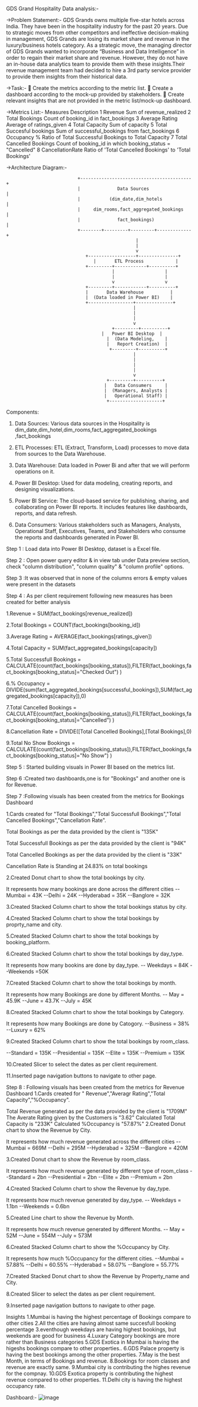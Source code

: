 GDS Grand Hospitality Data analysis:-

->Problem Statement:-
GDS Grands owns multiple five-star hotels across India. They have been in the hospitality industry for the past 20 years. Due to strategic moves from other competitors and ineffective decision-making in management, GDS Grands are losing its market share and revenue in the luxury/business hotels category. As a strategic move, the managing director of GDS Grands wanted to incorporate “Business and Data Intelligence” in order to regain their market share and revenue. However, they do not have an in-house data analytics team to provide them with these insights.Their revenue management team had decided to hire a 3rd party service provider to provide them insights from their historical data.

->Task:-
 Create the metrics according to the metric list.
 Create a dashboard according to the mock-up provided by stakeholders.
 Create relevant insights that are not provided in the metric list/mock-up dashboard.

->Metrics List:-
  Measures                                 Description
1 Revenue                               Sum of revenue_realized
2 Total Bookings                   Count of booking_id in fact_bookings
3 Average Rating                       Average of ratings_given
4 Total Capacity                         Sum of capacity
5 Total Succesful bookings     Sum of successful_bookings from fact_bookings
6 Occupancy %                  Ratio of Total Successful Bookings to Total Capacity
7 Total Cancelled Bookings     Count of booking_id in which booking_status = "Cancelled"
8 CancellationRate              Ratio of 'Total Cancelled Bookings' to 'Total Bookings'


->Architecture Diagram:-

                               +------------------------------------------+
                               |              Data Sources                |                       
                               |           (dim_date,dim_hotels           |                   
                               |     dim_rooms,fact_aggregated_bookings   |
                               |              fact_bookings)              |
                               +--------+---------+---------+-------------+
                                                     |
                                                     |
                                                     v
                                  +------------------+---------------+
                                     |       ETL Process            |
                                  +---------+------------+----------+
                                            |                   |
                                            |                   |
                                            v                   v
                                  +---------+------------+----------+
                                  |       Data Warehouse          |
                                  |  (Data loaded in Power BI)    |
                                  +-----------------+--------------+
                                                    |
                                                    |
                                                    |                                             
                                                    v                                            
                                            +---------+----------+                              
                                        |   Power BI Desktop  |                           
                                          |  (Data Modeling,    |                             
                                          |   Report Creation)  |                                     
                                           +---------+----------+                                  
                                                    |                                              
                                                    |                                              
                                                    |                                              
                                                    |                                            
                                                    v                                           
                                          +---------+----------+                              
                                         |   Data Consumers     |                           
                                         |  (Managers, Analysts |                         
                                         |   Operational Staff) |                           
                                          +--------------------+                               




Components:

1. Data Sources: Various data sources in the Hospitality is dim_date,dim_hotel,dim_rooms,fact_aggregated_bookings ,fact_bookings

2. ETL Processes: ETL (Extract, Transform, Load) processes to move data from sources to the Data Warehouse.

3. Data Warehouse: Data loaded in Power Bi and after that we will perform operations on it.

4. Power BI Desktop: Used for data modeling, creating reports, and designing visualizations.

5. Power BI Service: The cloud-based service for publishing, sharing, and collaborating on Power BI reports. It includes features like dashboards, reports, and data refresh.

6. Data Consumers: Various stakeholders such as Managers, Analysts, Operational Staff, Executives, Teams, and Stakeholders who consume the reports and dashboards generated in Power BI.


Step 1 : Load data into Power BI Desktop, dataset is a Excel file.

Step 2 : Open power query editor & in view tab under Data preview section, check "column distribution", "column quality" & "column profile" options.

Step 3 :It was observed that in none of the columns errors & empty values were present in the datasets

Step 4 : As per client requirement following new measures has been created for better analysis

1.Revenue = SUM(fact_bookings[revenue_realized])

2.Total Bookings = COUNT(fact_bookings[booking_id])

3.Average Rating = AVERAGE(fact_bookings[ratings_given])

4.Total Capacity = SUM(fact_aggregated_bookings[capacity])

5.Total Successfull Bookings = CALCULATE(count(fact_bookings[booking_status]),FILTER(fact_bookings,fact_bookings[booking_status]="Checked Out") )

6.% Occupancy = DIVIDE(sum(fact_aggregated_bookings[successful_bookings]),SUM(fact_aggregated_bookings[capacity]),0)

7.Total Cancelled Bookings = CALCULATE(count(fact_bookings[booking_status]),FILTER(fact_bookings,fact_bookings[booking_status]="Cancelled") )

8.Cancellation Rate = DIVIDE([Total Cancelled Bookings],[Total Bookings],0)

9.Total No Show Bookings = CALCULATE(count(fact_bookings[booking_status]),FILTER(fact_bookings,fact_bookings[booking_status]="No Show") )

Step 5 : Started building visuals in Power BI based on the metrics list.

Step 6 :Created two dashboards,one is for "Bookings" and another one is for Revenue.

Step 7 :Following visuals has been created from the metrics for Bookings Dashboard

1.Cards created for "Total Bookings","Total Successfull Bookings","Total Cancelled Bookings","Cancellation Rate".

Total Bookings as per the data provided by the client is "135K"

Total Successfull Bookings as per the data provided by the client is "94K"

Total Cancelled Bookings as per the data provided by the client is "33K"

Cancellation Rate is Standing at 24.83% on total bookings

2.Created Donut chart to show the total bookings by city.

It represents how many bookings are done across the different cities
--Mumbai = 43K --Delhi = 24K --Hyderabad = 35K --Banglore = 32K

3.Created Stacked Column chart to show the total bookings status by city.

4.Created Stacked Column chart to show the total bookings by proprty_name and city.

5.Created Stacked Column chart to show the total bookings by booking_platform.

6.Created Stacked Column chart to show the total bookings by day_type.

It represents how many bookins are done by day_type.
-- Weekdays = 84K --Weekends =50K

7.Created Stacked Column chart to show the total bookings by month.

It represents how many Bookings are done by different Months.
-- May = 45.9K --June = 43.7K --July = 45K

8.Created Stacked Column chart to show the total bookings by Category.

It represents how many Bookings are done by Catogory.
--Business = 38% --Luxury = 62%

9.Created Stacked Column chart to show the total bookings by room_class.

--Standard = 135K --Presidential = 135K --Elite = 135K --Premium = 135K

10.Created Slicer to select the dates as per client requirement.

11.Inserted page navigation buttons to navigate to other page.

Step 8 : Following visuals has been created from the metrics for Revenue Dashboard
1.Cards created for " Revenue","Averagr Rating","Total Capacity","%Occupancy".

Total Revenue generated as per the data provided by the client is "1709M"
The Averate Rating given by the Customers is "3.62"
Calculated Total Capacity is "233K"
Calculated %Occupancy is "57.87%"
2.Created Donut chart to show the Revenue by City.

It represents how much revenue generated across the different cities
--Mumbai = 669M --Delhi = 295M --Hyderabad = 325M --Banglore = 420M

3.Created Donut chart to show the Revenue by room_class.

It represents how much revenue generated by different type of room_class
--Standard = 2bn --Presidential = 2bn --Elite = 2bn --Premium = 2bn

4.Created Stacked Column chart to show the Revenue by day_type.

It represents how much revenue generated by day_type.
-- Weekdays = 1.1bn --Weekends = 0.6bn

5.Created Line chart to show the Revenue by Month.

It represents how much revenue generated by different Months.
-- May = 52M --June = 554M --July = 573M

6.Created Stacked Column chart to show the %Occupancy by City.

It represents how much %Occupancy for the different cities.
--Mumbai = 57.88% --Delhi = 60.55% --Hyderabad = 58.07% --Banglore = 55.77%

7.Created Stacked Donut chart to show the Revenue by Property_name and City.

8.Created Slicer to select the dates as per client requirement.

9.Inserted page navigation buttons to navigate to other page.

Insights
1.Mumbai is having the highest percentage of Bookings compare to other cities 2.All the cities are having almost same succesfull booking percentage 3.eventhough weekdays are having highest bookings, but weekends are good for business 4.Luxary Category bookings are more rather than Business categories 5.GDS Exotica in Mumbai is having the higeshs bookings compare to other properties.. 6.GDS Palace property is having the best bookings among the other properties. 7.May is the best Month, in terms of Bookings and revenue. 8.Bookings for room classes and revenue are exactly same. 9.Mumbai city is contributing the highes revenue for the compnay. 10.GDS Exotica property is contributing the highest revenue compared to other properties. 11.Delhi city is having the highest occupancy rate.

Dashboard:-
![image](https://github.com/sagar039/Data-Analysis-Case-Study/assets/102663593/b98ed811-2950-4033-b870-7350d565c50e)












 

